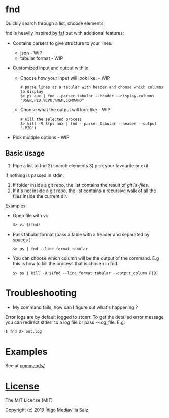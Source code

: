 
# fnd


Quickly search through a list, choose elements. 

fnd is heavily inspired by [fzf](https://github.com/junegunn/fzf) but with additional features:

- Contains parsers to give structure to your lines.
    - json - WIP
    - tabular format - WIP

- Customized input and output with jq.
    - Choose how your input will look like. - WIP

        ```
        # parse lines as a tabular with header and choose which columns to display 
        $> ps aux | fnd --parser tabular --header --display-columns "USER,PID,%CPU,%MEM,COMMAND" 
        ```
    - Choose what the output will look like - WIP
        ```
        # Kill the selected process
        $> kill -9 $(ps aux | fnd --parser tabular --header --output '.PID')
        ```
- Pick multiple options - WIP


## Basic usage

1) Pipe a list to fnd  2) search elements 3) pick your favourite or exit. 

If nothing is passed in stdin:

1) If folder inside a git repo, the list contains the result of *git ls-files*.
2) If it's not inside a git repo, the list contains a recursive walk of all the files inside the current dir.

Examples:

- Open file with vi:

    ```
    $> vi $(fnd)
    ```

- Pass tabular format (pass a table with a header and separated by spaces )

    ```
    $> ps | fnd --line_format tabular
    ```

- You can choose which column will be the output of the command. E.g this is how to kill the process that is chosen in fnd.

    ```
    $> ps | kill -9 $(fnd --line_format tabular --output_column PID)
    ```

# Troubleshooting

- My command fails, how can I figure out what's happening ?

Error logs are by default logged to stderr. To get the detailed error message you can redirect stderr to a log file or pass --log_file. E.g: 

```
$ fnd 2> out.log
```


# Examples

See at [commands/](commands/)

# [License](LICENSE)

The MIT License (MIT)

Copyright (c) 2019 Íñigo Mediavilla Saiz

